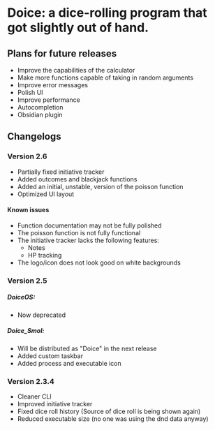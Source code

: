# Doice: a dice-rolling program that got slightly out of hand.

## Plans for future releases

- Improve the capabilities of the calculator
- Make more functions capable of taking in random arguments
- Improve error messages
- Polish UI
- Improve performance
- Autocompletion
- Obsidian plugin

## Changelogs

### Version 2.6

- Partially fixed initiative tracker
- Added outcomes and blackjack functions
- Added an initial, unstable, version of the poisson function
- Optimized UI layout

#### Known issues

- Function documentation may not be fully polished
- The poisson function is not fully functional
- The initiative tracker lacks the following features:
    - Notes
    - HP tracking
- The logo/icon does not look good on white backgrounds

### Version 2.5

##### DoiceOS:

- Now deprecated

##### Doice_Smol:

- Will be distributed as "Doice" in the next release
- Added custom taskbar
- Added process and executable icon

### Version 2.3.4

- Cleaner CLI
- Improved initiative tracker
- Fixed dice roll history (Source of dice roll is being shown again)
- Reduced executable size (no one was using the dnd data anyway)
